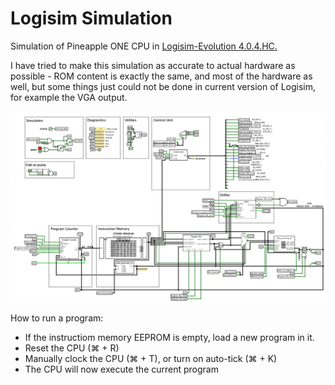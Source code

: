 # Logisim Simulation

Simulation of Pineapple ONE CPU in [Logisim-Evolution 4.0.4.HC.](https://github.com/kevinawalsh/logisim-evolution)

I have tried to make this simulation as accurate to actual hardware as possible - ROM content is exactly the same, and most of the hardware as well, but some things just could not be done in current version of Logisim, for example the VGA output.

![Pineapple ONE CPU in Logisim Evolution](./img/pineapple-logisim-screenshot.png "Pineapple ONE CPU in Logisim Evolution")

How to run a program:
* If the instructiom memory EEPROM is empty, load a new program in it. 
* Reset the CPU (⌘ + R)
* Manually clock the CPU (⌘ + T), or turn on auto-tick (⌘ + K)
* The CPU will now execute the current program
